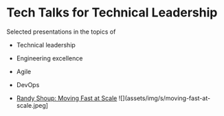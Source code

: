 # Tech Talks for Technical Leadership


Selected presentations in the topics of

* Technical leadership
* Engineering excellence
* Agile
* DevOps


* [Randy Shoup: Moving Fast at Scale](moving-fast-at-scale) ![](assets/img/s/moving-fast-at-scale.jpeg]

